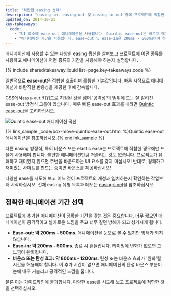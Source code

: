 ```yaml
---
title: "적합한 easing 선택"
description: "easing in, easing out 및 easing in out 중에 프로젝트에 적합한 easing을 선택합니다. 바운스도 선택해야 할 수도 있습니다!"
updated_on: 2014-10-21
key-takeaways:
  code:
    - "UI 요소에 ease-out 애니메이션을 사용합니다. Quintic ease-out은 빠르고 매우 멋진 ease입니다."
    - "애니메이션 기간을 사용합니다. ease-out 및 ease-in은 200ms - 500ms여야 하며, 바운스 및 elastic ease는 800ms - 1200ms여야 합니다."
---
```

<p class="intro">
  애니메이션에 사용할 수 있는 다양한 easing 옵션을 살펴보고 프로젝트에 어떤 종류를 사용하고 애니메이션에 어떤 종류의 기간을 사용해야 하는지 설명합니다.
</p>

{% include shared/takeaway.liquid list=page.key-takeaways.code %}

일반적으로 **ease-out**은 적합한 호출이며 훌륭한 기본값입니다. 빠른 시작으로 애니메이션에 바람직한 반응성을 제공한 후에 감속합니다.

CSS에서`ease-out` 키워드로 지정된 것을 넘어 '공격성'의 범위에 드는 잘 알려진 ease-out 방정식 그룹이 있습니다 . 매우 빠른 ease-out 효과를 내려면 [Quintic ease-out](http://easings.net/#easeOutQuint)을 고려하십시오.

<img src="imgs/quintic-ease-out-markers.png" alt="Quintic ease-out 애니메이션 곡선" style="max-width: 300px"/>

{% link_sample _code/box-move-quintic-ease-out.html %}Quintic ease-out 애니메이션을 참조하십시오.{% endlink_sample %}

다른 easing 방정식, 특히 바운스 또는 elastic ease는 프로젝트에 적합한 경우에만 드물게 사용해야 합니다. 불편한 애니메이션만큼 거슬리는 것도 없습니다. 프로젝트가 유쾌하고 재미있지 않으면 주변을 바운드하는 UI 요소를 갖지 마십시오! 반대로, 경쾌하고 재미있는 사이트를 만드는 중이면 바운스를 제공하십시오!

다양한 ease를 시도해 보고 어느 것이 프로젝트의 개성과 일치하는지 확인하는 작업부터 시작하십시오. 전체 easing 유형 목록과 데모는 [easings.net](http://easings.net)을 참조하십시오.

## 정확한 애니메이션 기간 선택

프로젝트에 추가한 애니메이션이 정확한 기간을 갖는 것은 중요합니다. 너무 짧으면 애니메이션이 공격적이고 날카로운 느낌을 주고 너무 길면 방해가 되고 성가시게 됩니다.

* **Ease-out: 약 200ms - 500ms**. 애니메이션을 눈으로 볼 수 있지만 방해가 되지 않습니다.
* **Ease-in: 약 200ms - 500ms**. 종료 시 흔들립니다. 타이밍에 변화가 없으면 그 느낌이 완화됩니다.
* **바운스 또는 탄성 효과: 약 800ms - 1200ms**. 탄성 또는 바운스 효과가 '완화'될 시간을 허용해야 합니다. 이 추가 시간이 없으면 애니메이션의 탄성 바운스 부분이 눈에 매우 거슬리고 공격적인 느낌을 줍니다.

물론 이는 가이드라인에 불과합니다. 다양한 ease를 시도해 보고 프로젝트에 적합한 것을 선택하십시오.


